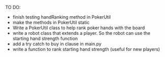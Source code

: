 TO DO:
- finish testing handRanking method in PokerUtil
- make the methods in PokerUtil static
- Write a PokerUtil class to help rank poker hands with the board
- write a robot class that extends a player. So the robot can use the starting hand strength function
- add a try catch to buy in clause in main.py
- write a function to rank starting hand strength (useful for new players)